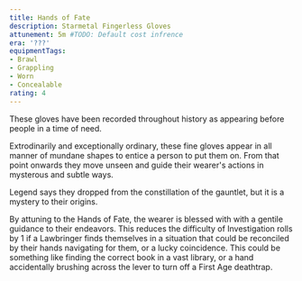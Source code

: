 ```yaml
---
title: Hands of Fate
description: Starmetal Fingerless Gloves
attunement: 5m #TODO: Default cost infrence
era: '???'
equipmentTags:
- Brawl
- Grappling
- Worn
- Concealable
rating: 4
---
```


These gloves have been recorded throughout history as appearing before people in a time of need.

Extrodinarily and exceptionally ordinary, these fine gloves appear in all manner of mundane shapes to entice a person to put them on. From that point onwards they move unseen and guide their wearer's actions in mysterous and subtle ways.

Legend says they dropped from the constillation of the gauntlet, but it is a mystery to their origins.

<attunement></attunement>

By attuning to the Hands of Fate, the wearer is blessed with with a gentile guidance to their endeavors. This reduces the difficulty of Investigation rolls by 1 if a Lawbringer finds themselves in a situation that could be reconciled by their hands navigating for them, or a lucky coincidence. This could be something like finding the correct book in a vast library, or a hand accidentally brushing across the lever to turn off a First Age deathtrap.
